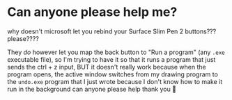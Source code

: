 # Can anyone please help me?

why doesn't microsoft let you rebind your Surface Slim Pen 2 buttons??? please????

They *do* however let you map the back button to "Run a program" (any `.exe` executable file), so I'm trying to have it so that it runs a program that just sends the ctrl + z input, BUT it doesn't really work because when the program opens, the active window switches from my drawing program to the `undo.exe` program that I just wrote because I don't know how to make it run in the background can anyone please help thank you 🥺
